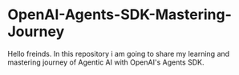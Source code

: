 # OpenAI-Agents-SDK-Mastering-Journey
Hello freinds. In this repository i am going to share my learning and mastering journey of Agentic AI with OpenAI's Agents SDK.
